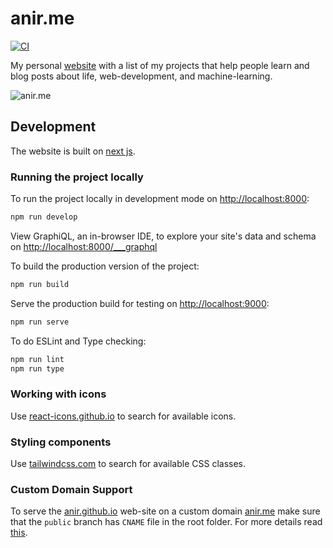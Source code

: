 # anir.me

[![CI](https://github.com/anir/anir.github.io/workflows/CI/badge.svg)](https://github.com/anir/anir.github.io/actions?query=workflow%3ACI+branch%3Amaster)

My personal [website](https://anir.me) with a list of my projects that help people learn and blog posts about life, web-development, and machine-learning.

![anir.me](https://anir.me/static-assets/images/site-meta-image-01.png)

## Development

The website is built on [next js](https://www.nextjs.com/).

### Running the project locally

To run the project locally in development mode on [http://localhost:8000](http://localhost:8000):

```bash
npm run develop
```

View GraphiQL, an in-browser IDE, to explore your site's data and schema on [http://localhost:8000/___graphql](https://localhost:8000/___graphql)

To build the production version of the project:

```bash
npm run build
```

Serve the production build for testing on [http://localhost:9000](http://localhost:9000):

```bash
npm run serve
```

To do ESLint and Type checking:

```bash
npm run lint
npm run type
```

### Working with icons

Use [react-icons.github.io](https://react-icons.github.io/react-icons) to search for available icons.

### Styling components

Use [tailwindcss.com](https://tailwindcss.com) to search for available CSS classes.

### Custom Domain Support

To serve the [anir.github.io](https://anir.github.io) web-site on a custom domain [anir.me](https://anir.me) make sure that the `public` branch has `CNAME` file in the root folder. For more details read [this](https://docs.github.com/en/free-pro-team@latest/github/working-with-github-pages/configuring-a-custom-domain-for-your-github-pages-site).
